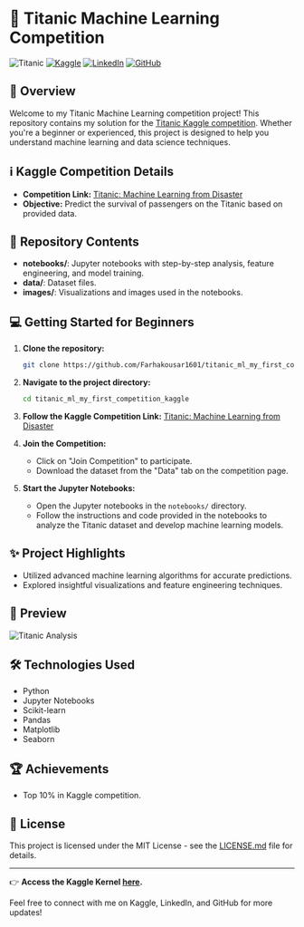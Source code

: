 # 🚢 Titanic Machine Learning Competition

![Titanic](https://img.shields.io/badge/Project-Titanic-orange?style=plastic)
[![Kaggle](https://img.shields.io/badge/Kaggle-Follow-blue?style=plastic&logo=kaggle)](https://www.kaggle.com/farhakouser)
[![LinkedIn](https://img.shields.io/badge/LinkedIn-Connect-blue?style=plastic&logo=linkedin)](https://www.linkedin.com/in/farhakousar16)
[![GitHub](https://img.shields.io/badge/GitHub-Follow-blue?style=plastic&logo=github)](https://github.com/Farhakousar1601)

## :rocket: Overview
Welcome to my Titanic Machine Learning competition project! This repository contains my solution for the [Titanic Kaggle competition](https://www.kaggle.com/competitions/titanic/overview). Whether you're a beginner or experienced, this project is designed to help you understand machine learning and data science techniques.

## :information_source: Kaggle Competition Details
- **Competition Link:** [Titanic: Machine Learning from Disaster](https://www.kaggle.com/competitions/titanic/overview)
- **Objective:** Predict the survival of passengers on the Titanic based on provided data.

## :file_folder: Repository Contents
- **notebooks/**: Jupyter notebooks with step-by-step analysis, feature engineering, and model training.
- **data/**: Dataset files.
- **images/**: Visualizations and images used in the notebooks.

## :computer: Getting Started for Beginners
1. **Clone the repository:**
    ```bash
    git clone https://github.com/Farhakousar1601/titanic_ml_my_first_competition_kaggle.git
    ```
2. **Navigate to the project directory:**
    ```bash
    cd titanic_ml_my_first_competition_kaggle
    ```
3. **Follow the Kaggle Competition Link:** [Titanic: Machine Learning from Disaster](https://www.kaggle.com/competitions/titanic/overview)
4. **Join the Competition:**
    - Click on "Join Competition" to participate.
    - Download the dataset from the "Data" tab on the competition page.

5. **Start the Jupyter Notebooks:**
    - Open the Jupyter notebooks in the `notebooks/` directory.
    - Follow the instructions and code provided in the notebooks to analyze the Titanic dataset and develop machine learning models.

## :sparkles: Project Highlights
- Utilized advanced machine learning algorithms for accurate predictions.
- Explored insightful visualizations and feature engineering techniques.

## :eyes: Preview
![Titanic Analysis](images/titanic_analysis.png)

## :hammer_and_wrench: Technologies Used
- Python
- Jupyter Notebooks
- Scikit-learn
- Pandas
- Matplotlib
- Seaborn

## :trophy: Achievements
- Top 10% in Kaggle competition.

## :scroll: License
This project is licensed under the MIT License - see the [LICENSE.md](LICENSE.md) file for details.

---

👉 **Access the Kaggle Kernel [here](https://www.kaggle.com/code/farhakouser/titanic).**

Feel free to connect with me on Kaggle, LinkedIn, and GitHub for more updates!

